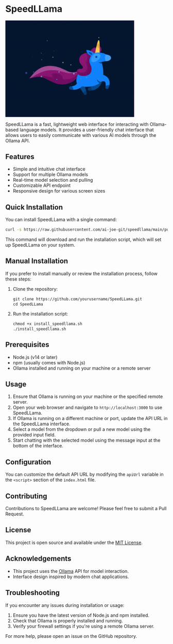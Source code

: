 # SpeedLLama
<img src="tenor.gif" alt="SpeedLLama Logo" width="400" align="center">

SpeedLLama is a fast, lightweight web interface for interacting with Ollama-based language models. It provides a user-friendly chat interface that allows users to easily communicate with various AI models through the Ollama API.

## Features

- Simple and intuitive chat interface
- Support for multiple Ollama models
- Real-time model selection and pulling
- Customizable API endpoint
- Responsive design for various screen sizes

## Quick Installation

You can install SpeedLLama with a single command:

```bash
curl -s https://raw.githubusercontent.com/ai-joe-git/speedllama/main/public/speedllama_installer.sh | bash
```

This command will download and run the installation script, which will set up SpeedLLama on your system.

## Manual Installation

If you prefer to install manually or review the installation process, follow these steps:

1. Clone the repository:
   ```
   git clone https://github.com/yourusername/SpeedLLama.git
   cd SpeedLLama
   ```

2. Run the installation script:
   ```
   chmod +x install_speedllama.sh
   ./install_speedllama.sh
   ```

## Prerequisites

- Node.js (v14 or later)
- npm (usually comes with Node.js)
- Ollama installed and running on your machine or a remote server

## Usage

1. Ensure that Ollama is running on your machine or the specified remote server.
2. Open your web browser and navigate to `http://localhost:3000` to use SpeedLLama.
3. If Ollama is running on a different machine or port, update the API URL in the SpeedLLama interface.
4. Select a model from the dropdown or pull a new model using the provided input field.
5. Start chatting with the selected model using the message input at the bottom of the interface.

## Configuration

You can customize the default API URL by modifying the `apiUrl` variable in the `<script>` section of the `index.html` file.

## Contributing

Contributions to SpeedLLama are welcome! Please feel free to submit a Pull Request.

## License

This project is open source and available under the [MIT License](LICENSE).

## Acknowledgements

- This project uses the [Ollama](https://github.com/jmorganca/ollama) API for model interaction.
- Interface design inspired by modern chat applications.

## Troubleshooting

If you encounter any issues during installation or usage:

1. Ensure you have the latest version of Node.js and npm installed.
2. Check that Ollama is properly installed and running.
3. Verify your firewall settings if you're using a remote Ollama server.

For more help, please open an issue on the GitHub repository.
```
